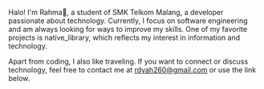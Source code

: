 
Halo! I'm Rahma👋, a student of SMK Telkom Malang, a developer passionate about technology. Currently, I focus on software engineering and am always looking for ways to improve my skills. One of my favorite projects is native_library, which reflects my interest in information and technology.

Apart from coding, I also like traveling. If you want to connect or discuss technology, feel free to contact me at rdyah260@gmail.com or use the link below.
